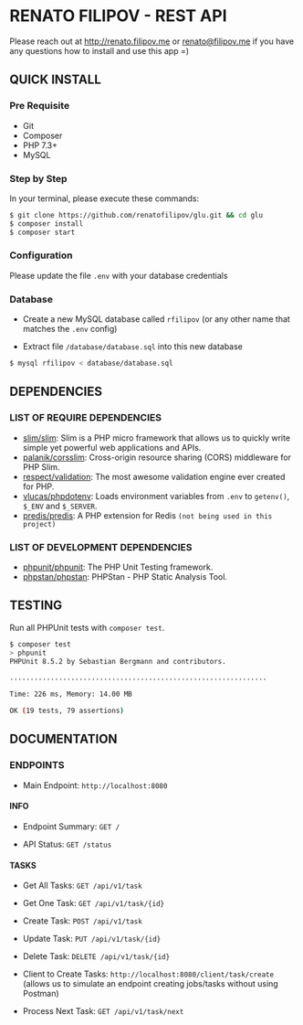 # RENATO FILIPOV - REST API

Please reach out at http://renato.filipov.me or renato@filipov.me if you have any questions how to install and use this app =)

## QUICK INSTALL

### Pre Requisite

- Git
- Composer
- PHP 7.3+
- MySQL


### Step by Step

In your terminal, please execute these commands:

```bash
$ git clone https://github.com/renatofilipov/glu.git && cd glu
$ composer install
$ composer start
```


### Configuration

Please update the file `.env` with your database credentials


### Database

- Create a new MySQL database called `rfilipov` (or any other name that matches the `.env` config)

- Extract file `/database/database.sql` into this new database

```bash
$ mysql rfilipov < database/database.sql
```



## DEPENDENCIES

### LIST OF REQUIRE DEPENDENCIES

- [slim/slim](https://github.com/slimphp/Slim): Slim is a PHP micro framework that allows us to quickly write simple yet powerful web applications and APIs.
- [palanik/corsslim](https://github.com/palanik/CorsSlim): Cross-origin resource sharing (CORS) middleware for PHP Slim.
- [respect/validation](https://github.com/Respect/Validation): The most awesome validation engine ever created for PHP.
- [vlucas/phpdotenv](https://github.com/vlucas/phpdotenv): Loads environment variables from `.env` to `getenv()`, `$_ENV` and `$_SERVER`.
- [predis/predis](https://github.com/phpredis/phpredis): A PHP extension for Redis `(not being used in this project)`

### LIST OF DEVELOPMENT DEPENDENCIES

- [phpunit/phpunit](https://github.com/sebastianbergmann/phpunit): The PHP Unit Testing framework.
- [phpstan/phpstan](https://github.com/phpstan/phpstan): PHPStan - PHP Static Analysis Tool.


## TESTING

Run all PHPUnit tests with `composer test`.

```bash
$ composer test
> phpunit
PHPUnit 8.5.2 by Sebastian Bergmann and contributors.

...............................................................                                                                                                        63 / 63 (100%)

Time: 226 ms, Memory: 14.00 MB

OK (19 tests, 79 assertions)
```


## DOCUMENTATION

### ENDPOINTS

- Main Endpoint: `http://localhost:8080`

#### INFO

- Endpoint Summary: `GET /`

- API Status: `GET /status`


#### TASKS

- Get All Tasks: `GET /api/v1/task`

- Get One Task: `GET /api/v1/task/{id}`

- Create Task: `POST /api/v1/task`

- Update Task: `PUT /api/v1/task/{id}`

- Delete Task: `DELETE /api/v1/task/{id}`

- Client to Create Tasks: `http://localhost:8080/client/task/create`
(allows us to simulate an endpoint creating jobs/tasks without using Postman)

- Process Next Task: `GET /api/v1/task/next`